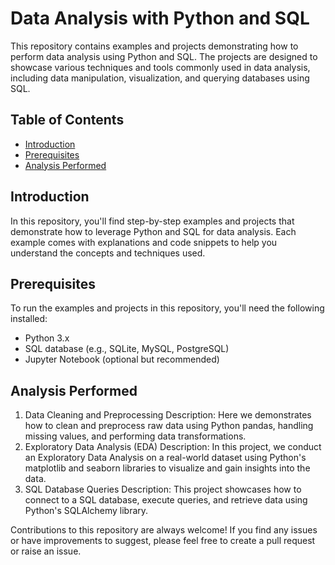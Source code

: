 # Data Analysis with Python and SQL

This repository contains examples and projects demonstrating how to perform data analysis using Python and SQL. The projects are designed to showcase various techniques and tools commonly used in data analysis, including data manipulation, visualization, and querying databases using SQL.

## Table of Contents

- [Introduction](#introduction)
- [Prerequisites](#prerequisites)
- [Analysis Performed](#Analysis_Performed)



## Introduction

In this repository, you'll find step-by-step examples and projects that demonstrate how to leverage Python and SQL for data analysis. Each example comes with explanations and code snippets to help you understand the concepts and techniques used.

## Prerequisites

To run the examples and projects in this repository, you'll need the following installed:

- Python 3.x
- SQL database (e.g., SQLite, MySQL, PostgreSQL)
- Jupyter Notebook (optional but recommended)


## Analysis Performed

1. Data Cleaning and Preprocessing
Description: Here we demonstrates how to clean and preprocess raw data using Python pandas, handling missing values, and performing data transformations.
2. Exploratory Data Analysis (EDA)
Description: In this project, we conduct an Exploratory Data Analysis on a real-world dataset using Python's matplotlib and seaborn libraries to visualize and gain insights into the data.
3. SQL Database Queries
Description: This project  showcases how to connect to a SQL database, execute queries, and retrieve data using Python's SQLAlchemy library.



Contributions to this repository are always welcome! If you find any issues or have improvements to suggest, please feel free to create a pull request or raise an issue.


